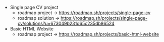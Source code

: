 - Single page CV project
  - roadmap project → <https://roadmap.sh/projects/single-page-cv>
  - roadmap solution → <https://roadmap.sh/projects/single-page-cv/solutions?u=673049b231d65c235db86524>
- Basic HTML Website
  - roadmap project → <https://roadmap.sh/projects/basic-html-website>
